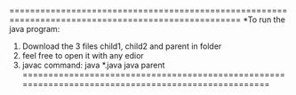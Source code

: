 ===================================================================================================
*To run the java program:
1) Download the 3 files child1, child2 and parent in folder
2) feel free to open it with any edior
3) javac command: java *.java
                  java parent
===================================================================================================
